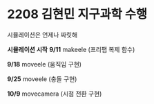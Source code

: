 # 2208 김현민 지구과학 수행
시뮬레이션은 언제나 짜릿해


**시뮬레이션 시작**
**9/11**
makeele (프리팹 복제 함수)

**9/18**
moveele (움직임 구현)

**9/25**
moveele (충돌 구현)

**10/9**
movecamera (시점 전환 구현)

